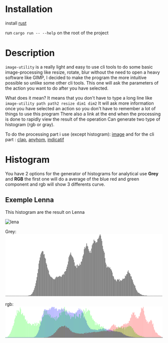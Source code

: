# Installation
install [rust]("https://www.rust-lang.org/learn/get-started")

run `cargo run -- --help` on the root of the project

# Description
`image-utility` is a really light and easy to use cli tools to do some basic image-processing like 
resize, rotate, blur without the need to open a heavy software like GIMP, I decided
to make the program the more intuitive possible so unlike some other cli tools.
This one will ask the parameters of the action you want to do after you have selected.

What does it mean? It means that you don't have to type a long line like `image-utility path path2 resize dim1 dim2`
It will ask more information once you have selected an action so you don't have to remember a lot of things to use this program
There also a link at the end when the processing is done to rapidly view the result of the operation
Can generate two type of histogram (rgb or gray).


To do the processing part i use (except histogram): [image](https://github.com/image-rs/image)
and for the cli part : [clap](https://github.com/clap-rs/clap), [anyhom](https://github.com/dtolnay/anyhow), [indicatif](https://github.com/console-rs/indicatif)

# Histogram 
You have 2 options for the generator of histograms for analytical use 
**Grey** and **RGB** the first one will do a average of the blue red and green component 
and rgb will show 3 differents curve.

## Exemple Lenna
This histogram are the result on Lenna 

![lena](https://upload.wikimedia.org/wikipedia/en/thumb/7/7d/Lenna_%28test_image%29.png/220px-Lenna_%28test_image%29.png)

Grey:![lena_grey](.asset/greyHistogramLenna.png) 

rgb:![lena_rgb](.asset/histogramLennaRGB.png)